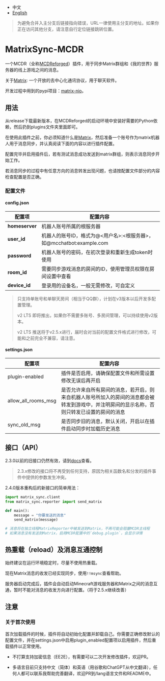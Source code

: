 - 中文
- [English](https://github.com/Mooling0602/MatrixSync-MCDR/blob/main/README_en_us.md)
> 为避免合并入主分支后链接指向错误，URL一律使用主分支的地址。如果你正在访问其他分支，请注意自行定位链接跳转位置。

# MatrixSync-MCDR
一个MCDR（全称[MCDReforged](https://mcdreforged.com/)）插件，用于同步Matrix群组和《我的世界》服务器的线上游戏之间的消息。

关于[Matrix](https://matrix.org/): 一个开放的去中心化通讯协议，用于聊天软件。

开发过程中用到的pypi项目：[matrix-nio](https://pypi.org/project/matrix-nio/)。

## 用法
从release下载最新版本，在MCDReforged的启动环境中安装好需要的Python依赖，然后扔到plugins文件夹里面即可。

在使用此插件之前，你必须知道什么是[Matrix](https://matrix.org/)，然后准备一个账号作为matrix机器人用于消息同步，并认真阅读下面的内容以进行插件配置。

配置完毕并启用插件后，若有测试消息成功发送到matrix群组，则表示消息同步开始工作。

若消息同步的过程中有任意方向的消息转发出现问题，也请按配置文件部分的内容检查配置是否正确。

### 配置文件
#### config.json

| 配置项 | 配置内容 |
| - | - |
| **homeserver** | 机器人账号所属的根服务器 |
| **user_id** | 机器人的账号ID，格式为@<用户名>:<根服务器>，如@mcchatbot:example.com |
| **password** | 机器人账号的密码，在初次登录和重新生成token时使用 |
| **room_id** | 需要同步游戏消息的房间的ID，使用管理员权限在房间设置中查看 |
| **device_id** | 登录用的设备名，一般无需修改，可自定义 |

> 只支持单账号和单聊天房间（相当于QQ群），计划在v3版本以后开发多配置管理。
> 
> v2 LTS 即将推出，如果你不需要多账号、多房间管理，可以持续使用v2版本。
> 
> v2 LTS 推送将于v2.5.x进行，届时会对当前的配置文件格式进行修改，可能和之前完全不兼容，请注意。

#### settings.json

| 配置项 | 配置内容 |
| - | - |
| plugin-enabled | 插件是否启用，请确保配置文件和所需设置修改无误后再开启 |
| allow_all_rooms_msg | 是否允许来自所有房间的消息，若开启，则来自机器人账号所加入的房间的消息都会被转发到游戏中，并注明房间的显示名称，否则只转发已设置的房间的消息 |
| sync_old_msg | 是否同步旧的消息，默认关闭，开启以在插件启动同步时加载历史消息 |

## 接口（API）
2.3.0以前的旧接口仍然有效，请到[docs](https://github.com/Mooling0602/MatrixSync-MCDR/blob/dev/docs.md)查看。

> 2.3.x修改的接口将不再受到任何支持，原因为相关函数名和分发的插件事件中提供的参数发生冲突。

2.4.0版本重构后的新接口的简单用法：
```python
import matrix_sync.client
from matrix_sync.reporter import send_matrix

def main():
    message = "你要发送的消息"
    send_matrix(message)

# 消息将在独立线程MatrixReporter中被发送到Matrix，不再可能会阻塞MCDR主线程
# 如果消息没有发送到Matrix，启用MCDR配置中的`debug.plugin`，会显示详情
```

## 热重载（reload）及消息互通控制
始终建议在运行环境稳定时，尽量不使用热重载。

现在Matrix消息的收发已经实现同步，使用`!!msync`查看帮助。

服务器启动完成后，插件会自动启动Minecraft游戏服务器和Matrix之间的消息互通，暂时不能对消息的收发方向进行配置。（将于2.5.x继续改善）

## 注意
### 关于首次使用
首次加载插件的时候，插件将自动初始化配置并卸载自己。你需要正确修改默认的配置文件，并在settings.json中启用plugin_enabled配置项以启用插件，然后重载插件以正常使用。

- 不打算支持加密信息（EE2E），有需要可以二次开发修改插件，欢迎PR。

- 多语言目前只支持中文（简体）和英语（用谷歌和ChatGPT从中文翻译），任何人都可以联系我帮助完善翻译，欢迎PR到/lang语言文件和README中。

